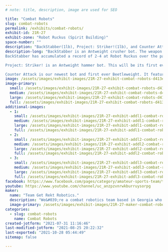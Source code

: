 ```yaml
---
# note: title, description, image are used for SEO

title: "Combat Robots"
slug: combat-robots
permalink: /exhibits/combat-robots/
exhibit-id: 21R-27
exhibit-zone: "Robot Ruckus (Spirit Building)"
space-number: ""
description: "BackStabber(1lb), Project: Striker!(1lb), and Counter Attack(3lb)."
description-long: "BackStabber is an Antweight crusher bot. The weapon uses an electric linear actuator to power the crusher which slowly pushes a sharp nail into the opponent. The weapon is so powerful that once we bite down on an opponent it is impossible for them to get away until we let go.
BackStabber has accumulated a record of 2-4 at Robot Ruckus over the past two years but we believe this version has the potential to be a serious threat.

Project: Striker! is an Antweight hammer bot. This will be its first ever competition but we expected it to put on some good fights and entertain the crowd with what may just be the most powerful hammer weapon in the Antweight class.

Counter Attack is our newest bot and first ever Beetleweight. It features two long grabbing arms meant to control opponents around the box. More importantly however, we believe we’ve built a durable bot capable of taking on the competition’s heaviest hitters and surviving till the end."
image: /assets/images/exhibit-images/21R-27-exhibit-combat-robots-d413e93e-4943-43ac-945b-543d997c8d0e-large.jpeg
image-primary: 
  small: /assets/images/exhibit-images/21R-27-exhibit-combat-robots-d413e93e-4943-43ac-945b-543d997c8d0e-small.jpeg
  medium: /assets/images/exhibit-images/21R-27-exhibit-combat-robots-d413e93e-4943-43ac-945b-543d997c8d0e-medium.jpeg
  large: /assets/images/exhibit-images/21R-27-exhibit-combat-robots-d413e93e-4943-43ac-945b-543d997c8d0e-large.jpeg
  full: /assets/images/exhibit-images/21R-27-exhibit-combat-robots-d413e93e-4943-43ac-945b-543d997c8d0e-full.jpeg
additional-images: 
  - 1:
    small: /assets/images/exhibit-images/21R-27-exhibit-addl1-combat-robots-98ef38cb-2b5a-4ac0-99ca-67d34efb981f-small.jpeg
    medium: /assets/images/exhibit-images/21R-27-exhibit-addl1-combat-robots-98ef38cb-2b5a-4ac0-99ca-67d34efb981f-medium.jpeg
    large: /assets/images/exhibit-images/21R-27-exhibit-addl1-combat-robots-98ef38cb-2b5a-4ac0-99ca-67d34efb981f-large.jpeg
    full: /assets/images/exhibit-images/21R-27-exhibit-addl1-combat-robots-98ef38cb-2b5a-4ac0-99ca-67d34efb981f-full.jpeg
  - 2:
    small: /assets/images/exhibit-images/21R-27-exhibit-addl2-combat-robots-de69c741-0201-419a-9bac-859fdd449b47-small.jpeg
    medium: /assets/images/exhibit-images/21R-27-exhibit-addl2-combat-robots-de69c741-0201-419a-9bac-859fdd449b47-medium.jpeg
    large: /assets/images/exhibit-images/21R-27-exhibit-addl2-combat-robots-de69c741-0201-419a-9bac-859fdd449b47-large.jpeg
    full: /assets/images/exhibit-images/21R-27-exhibit-addl2-combat-robots-de69c741-0201-419a-9bac-859fdd449b47-full.jpeg
  - 3:
    small: /assets/images/exhibit-images/21R-27-exhibit-addl3-combat-robots-df685570-e1de-4229-962e-0a267740d33b-small.jpeg
    medium: /assets/images/exhibit-images/21R-27-exhibit-addl3-combat-robots-df685570-e1de-4229-962e-0a267740d33b-medium.jpeg
    large: /assets/images/exhibit-images/21R-27-exhibit-addl3-combat-robots-df685570-e1de-4229-962e-0a267740d33b-large.jpeg
    full: /assets/images/exhibit-images/21R-27-exhibit-addl3-combat-robots-df685570-e1de-4229-962e-0a267740d33b-full.jpeg
facebook: https://www.facebook.com/pages/category/amateur-sports-team/team-get-wrecked-robotics-105882177660734/posts/
youtube: https://www.youtube.com/channel/uc_anzpzvnrwkburruysorpg
maker: 
  name: "Team Get Rekt Robotics."
  description: "We&#039;re a combat robotics team based in Georgia who have been building unique and dangerous bots in the insect class for the past 3 years."
  image-primary: /assets/images/exhibit-images/21R-27-maker-combat-robots-fa1d428d-c5c4-4bce-b0ac-8e6e8f027b44-medium.jpeg
categories: 
  - slug: combat-robots
    name: Combat Robots
created-jotform: "2021-07-31 11:16:46"
last-modified-jotform: "2021-08-25 20:22:32"
last-exported: "2021-10-28 05:44:49"
sitemap: false

---
```


